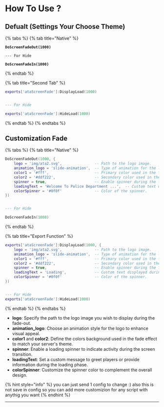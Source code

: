 # How To Use ?

## Defualt  (Settings Your Choose Theme)

{% tabs %}
{% tab title="Native" %}
<pre class="language-lua"><code class="lang-lua"><strong>DoScreenFadeOut(1000)
</strong><strong>
</strong>--- For Hide 
<strong>
</strong><strong>DoScreenFadeIn(1000)
</strong></code></pre>
{% endtab %}

{% tab title="Second Tab" %}
```lua
exports['ataScreenFade']:DisplayLoad(1000)


--- For Hide 

exports['ataScreenFade']:HideLoad(1000)
```
{% endtab %}
{% endtabs %}

## Customization Fade

{% tabs %}
{% tab title="Native" %}
```lua
DoScreenFadeOut(1000, {
    logo = 'img/ata2.svg',               -- Path to the logo image.
    animation_logo = 'slide-animation',  -- Type of animation for the logo.
    color1 = '#fff',                     -- Primary color used in the fade effect.
    color2 = '#ddf222',                  -- Secondary color used in the fade effect.
    spinner = true,                      -- Enable spinner during the fade-out.
    loadingText = 'Welcome To Police Department ...',  -- Custom text displayed during loading.
    colorSpinner = '#0f0f'               -- Color of the spinner.
})


--- For Hide 

DoScreenFadeIn(1000)
```
{% endtab %}

{% tab title="Export Function" %}
```lua
exports['ataScreenFade']:DisplayLoad(1000, {
    logo = 'img/ata2.svg',               -- Path to the logo image.
    animation_logo = 'slide-animation',  -- Type of animation for the logo.
    color1 = '#fff',                     -- Primary color used in the fade effect.
    color2 = '#ddf222',                  -- Secondary color used in the fade effect.
    spinner = true,                      -- Enable spinner during the fade-out.
    loadingText = 'Loading',             -- Custom text displayed during loading.
    colorSpinner = '#0f0f'               -- Color of the spinner.
})


--- For Hide 
exports['ataScreenFade']:HideLoad(1000)
```
{% endtab %}
{% endtabs %}

* **logo**: Specify the path to the logo image you wish to display during the fade-out.
* **animation\_logo**: Choose an animation style for the logo to enhance visual appeal.
* **color1** and **color2**: Define the colors background used in the fade effect to match your server's theme.
* **spinner**: Enable a loading spinner to indicate activity during the screen transition.
* **loadingText**: Set a custom message to greet players or provide information during the loading phase.
* **colorSpinner**: Customize the spinner color to complement the overall design.





{% hint style="info" %}
you can just send 1 config to change :) also this is not save in config so you can add more customizion for any script with anythig you want
{% endhint %}





***
